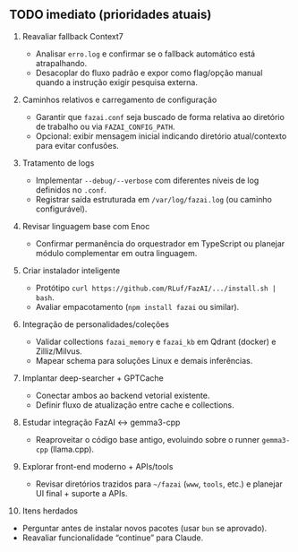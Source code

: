 ## TODO imediato (prioridades atuais)

1. Reavaliar fallback Context7  
   - Analisar `erro.log` e confirmar se o fallback automático está atrapalhando.  
   - Desacoplar do fluxo padrão e expor como flag/opção manual quando a instrução exigir pesquisa externa.

2. Caminhos relativos e carregamento de configuração  
   - Garantir que `fazai.conf` seja buscado de forma relativa ao diretório de trabalho ou via `FAZAI_CONFIG_PATH`.  
   - Opcional: exibir mensagem inicial indicando diretório atual/contexto para evitar confusões.

3. Tratamento de logs  
   - Implementar `--debug/--verbose` com diferentes níveis de log definidos no `.conf`.  
   - Registrar saída estruturada em `/var/log/fazai.log` (ou caminho configurável).

4. Revisar linguagem base com Enoc  
   - Confirmar permanência do orquestrador em TypeScript ou planejar módulo complementar em outra linguagem.

5. Criar instalador inteligente  
   - Protótipo `curl https://github.com/RLuf/FazAI/.../install.sh | bash`.  
   - Avaliar empacotamento (`npm install fazai` ou similar).

6. Integração de personalidades/coleções  
   - Validar collections `fazai_memory` e `fazai_kb` em Qdrant (docker) e Zilliz/Milvus.  
   - Mapear schema para soluções Linux e demais inferências.

7. Implantar deep-searcher + GPTCache  
   - Conectar ambos ao backend vetorial existente.  
   - Definir fluxo de atualização entre cache e collections.

8. Estudar integração FazAI ↔ gemma3-cpp  
   - Reaproveitar o código base antigo, evoluindo sobre o runner `gemma3-cpp` (llama.cpp).

9. Explorar front-end moderno + APIs/tools  
   - Revisar diretórios trazidos para `~/fazai` (`www`, `tools`, etc.) e planejar UI final + suporte a APIs.

10. Itens herdados  
   - Perguntar antes de instalar novos pacotes (usar `bun` se aprovado).  
   - Reavaliar funcionalidade “continue” para Claude.
